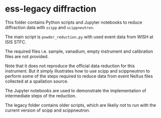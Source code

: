 # ess-legacy diffraction

This folder contains Python scripts and Jupyter notebooks to reduce diffraction 
data with `scipp` and `scippneutron`.

The main script is `powder_reduction.py` with used event data from WISH at ISIS STFC.

The required files i.e. sample, vanadium, empty instrument and calibration files are not provided.

Note that it does not reproduce the official data reduction for this instrument. But it 
simply illustrates how to use scipp and scippneutron to perform some of the steps required
to reduce data from event NeXus files collected at a spallation source.

The Jupyter notebooks are used to demonstrate the implementation of intermediate steps of
the reduction.

The legacy folder contains older scripts, which are likeliy not to run with the current 
version of scipp and scippneutron.
